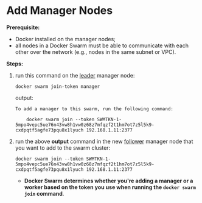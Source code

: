 # Add Manager Nodes

**Prerequisite:**

- Docker installed on the manager nodes;
- all nodes in a Docker Swarm must be able to communicate with each other over the network (e.g., nodes in the same subnet or VPC).

**Steps:**

1. run this command on the [leader](../how-create/how_create.md) manager node:

    ```commandline
    docker swarm join-token manager
    ```
    
    output:
    
    ```commandline
    To add a manager to this swarm, run the following command:
    
        docker swarm join --token SWMTKN-1-5mpo4vepc5ue76n43vw8h1vw0z68z7mfqzf2t1hm7ot7z5l5k9-cxdpqtf5agfe73pqu8x1lyuch 192.168.1.11:2377
    ```

2. run the above **output** command in the new [follower](../responsibility/raft-consensus/role/role.md) manager node that you want to add to the swarm cluster:

    ```commandline
    docker swarm join --token SWMTKN-1-5mpo4vepc5ue76n43vw8h1vw0z68z7mfqzf2t1hm7ot7z5l5k9-cxdpqtf5agfe73pqu8x1lyuch 192.168.1.11:2377
    ```

   - **Docker Swarm determines whether you're adding a manager or a worker based on the token you use when running the `docker swarm join` command**.
